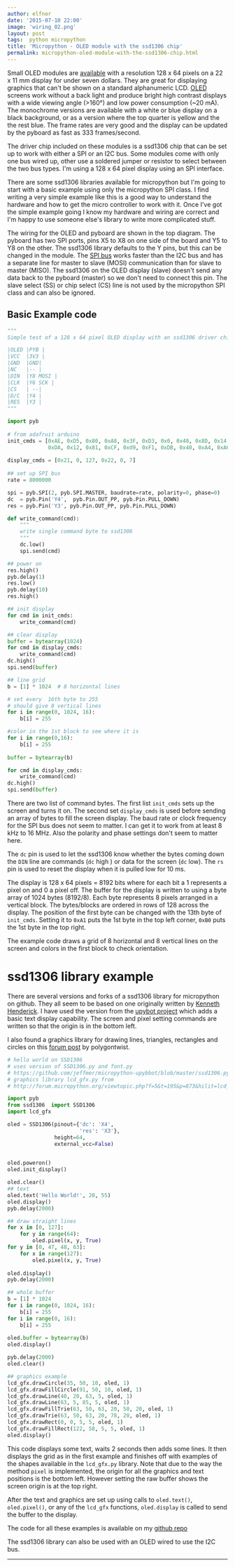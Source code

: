 ```yaml
---
author: elfnor
date: '2015-07-10 22:00'
image: 'wiring_02.png'
layout: post
tags:  python micropython
title: 'Micropython - OLED module with the ssd1306 chip'
permalink: micropython-oled-module-with-the-ssd1306-chip.html
---
```


Small OLED modules are [available](http://www.dx.com/p/waveshare-0-96-oled-b-ssd1306-display-screen-module-deep-blue-340467#.VZ9gRqGW4y8) with a resolution 128 x 64 pixels on a 22 x 11 mm display for under seven dollars. They are great for displaying graphics that can\'t be shown on a standard alphanumeric LCD. [OLED](https://en.wikipedia.org/wiki/OLED) screens work without a back light and produce bright high contrast displays with a wide viewing angle (\>160°) and low power consumption (~20 mA). The monochrome versions are available with a white or blue display on a black background, or as a version where the top quarter is yellow and the the rest blue. The frame rates are very good and the display can be updated by the pyboard as fast as 333 frames/second.

The driver chip included on these modules is a ssd1306 chip that can be set up to work with either a SPI or an I2C bus. Some modules come with only one bus wired up, other use a soldered jumper or resistor to select between the two bus types. I\'m using a 128 x 64 pixel display using an SPI interface.

There are some ssd1306 libraries available for micropython but I\'m going to start with a basic example using only the micropython SPI class. I find writing a very simple example like this is a good way to understand the hardware and how to get the micro controller to work with it. Once I\'ve got the simple example going I know my hardware and wiring are correct and I\'m happy to use someone else\'s library to write more complicated stuff.

The wiring for the OLED and pyboard are shown in the top diagram. The pyboard has two SPI ports, pins X5 to X8 on one side of the board and Y5 to Y8 on the other. The ssd1306 library defaults to the Y pins, but this can be changed in the module. The [SPI bus](https://en.wikipedia.org/wiki/Serial_Peripheral_Interface_Bus) works faster than the I2C bus and has a separate line for master to slave (MOSI) communication than for slave to master (MISO). The ssd1306 on the OLED display (slave) doesn\'t send any data back to the pyboard (master) so we don\'t need to connect this pin. The slave select (SS) or chip select (CS) line is not used by the micropython SPI class and can also be ignored.

## Basic Example code

```python
"""
Simple test of a 128 x 64 pixel OLED display with an ssd1306 driver chip on a SPI bus

|OLED |PYB |
|VCC  |3V3 |
|GND  |GND|
|NC   |-- |
|DIN  |Y8 MOSI |
|CLK  |Y6 SCK |
|CS   | --|
|D/C  |Y4 |
|RES  |Y3 |
"""

import pyb
             
# from adafruit arduino
init_cmds = [0xAE, 0xD5, 0x80, 0xA8, 0x3F, 0xD3, 0x0, 0x40, 0x8D, 0x14, 0x20, 0x00, 0xA1, 0xC8,
             0xDA, 0x12, 0x81, 0xCF, 0xd9, 0xF1, 0xDB, 0x40, 0xA4, 0xA6, 0xAF]
              
display_cmds = [0x21, 0, 127, 0x22, 0, 7]
              
## set up SPI bus              
rate = 8000000

spi = pyb.SPI(2, pyb.SPI.MASTER, baudrate=rate, polarity=0, phase=0)
dc  = pyb.Pin('Y4',  pyb.Pin.OUT_PP, pyb.Pin.PULL_DOWN)
res = pyb.Pin('Y3', pyb.Pin.OUT_PP, pyb.Pin.PULL_DOWN)

def write_command(cmd):
    """
    write single command byte to ssd1306
    """
    dc.low()
    spi.send(cmd)    

## power on
res.high()
pyb.delay(1)
res.low()
pyb.delay(10)
res.high()

## init display
for cmd in init_cmds:
    write_command(cmd)

## clear display
buffer = bytearray(1024)
for cmd in display_cmds:
    write_command(cmd)
dc.high()
spi.send(buffer)

## line grid
b = [1] * 1024  # 8 horizontal lines

# set every  16th byte to 255
# should give 8 vertical lines
for i in range(0, 1024, 16):   
    b[i] = 255

#color in the 1st block to see where it is
for i in range(0,16):   
    b[i] = 255
        
buffer = bytearray(b)

for cmd in display_cmds:
    write_command(cmd)
dc.high()
spi.send(buffer) 
```

There are two list of command bytes. The first list `init_cmds` sets up the screen and turns it on. The second set `display_cmds` is used before sending an array of bytes to fill the screen display. The baud rate or clock frequency for the SPI bus does not seem to matter. I can get it to work from at least 8 kHz to 16 MHz. Also the polarity and phase settings don\'t seem to matter here.

The `dc` pin is used to let the ssd1306 know whether the bytes coming down the `DIN` line are commands (`dc` high ) or data for the screen (`dc` low). The `rs` pin is used to reset the display when it is pulled low for 10 ms.

The display is 128 x 64 pixels = 8192 bits where for each bit a 1 represents a pixel on and 0 a pixel off. The buffer for the display is written to using a byte array of 1024 bytes (8192/8). Each byte represents 8 pixels arranged in a vertical block. The bytes/blocks are ordered in rows of 128 across the display. The position of the first byte can be changed with the 13th byte of `init_cmds`. Setting it to `0xA1` puts the 1st byte in the top left corner, `0xB0` puts the 1st byte in the top right.

The example code draws a grid of 8 horizontal and 8 vertical lines on the screen and colors in the first block to check orientation.

# ssd1306 library example

There are several versions and forks of a ssd1306 library for micropython on github. They all seem to be based on one originally written by [Kenneth Henderick](https://github.com/nvbn/micropython-drivers). I have used the version from the [upybot project](https://github.com/jeffmer/micropython-upybbot) which adds a basic text display capability. The screen and pixel setting commands are written so that the origin is in the bottom left.

I also found a graphics library for drawing lines, triangles, rectangles and circles on this [forum post](http://forum.micropython.org/viewtopic.php?f=5&t=195&p=873&hilit=lcd_gfx#p873) by polygontwist.

```python
# hello world on SSD1306
# uses version of SSD1306.py and font.py
# https://github.com/jeffmer/micropython-upybbot/blob/master/ssd1306.py
# graphics library lcd_gfx.py from 
# http://forum.micropython.org/viewtopic.php?f=5&t=195&p=873&hilit=lcd_gfx#p873

import pyb
from ssd1306  import SSD1306
import lcd_gfx

oled = SSD1306(pinout={'dc': 'X4',
                       'res': 'X3'},
               height=64,
               external_vcc=False)
              

oled.poweron()
oled.init_display()

oled.clear()  
## text
oled.text('Hello World!', 20, 55)
oled.display()
pyb.delay(2000)

## draw straight lines
for x in [0, 127]:
    for y in range(64):
        oled.pixel(x, y, True)
for y in [0, 47, 48, 63]:
    for x in range(127): 
        oled.pixel(x, y, True)
    
oled.display()
pyb.delay(2000)             

## whole buffer        
b = [1] * 1024
for i in range(0, 1024, 16):   
    b[i] = 255
for i in range(0, 16):
    b[i] = 255
    
oled.buffer = bytearray(b)
oled.display()

pyb.delay(2000)  
oled.clear() 

## graphics example
lcd_gfx.drawCircle(35, 50, 10, oled, 1)
lcd_gfx.drawFillCircle(91, 50, 10, oled, 1)
lcd_gfx.drawLine(40, 20, 63, 5, oled, 1) 
lcd_gfx.drawLine(63, 5, 85, 5, oled, 1) 
lcd_gfx.drawFillTrie(63, 50, 63, 20, 50, 20, oled, 1)
lcd_gfx.drawTrie(63, 50, 63, 20, 78, 20, oled, 1)
lcd_gfx.drawRect(0, 0, 5, 5, oled, 1)
lcd_gfx.drawFillRect(122, 58, 5, 5, oled, 1)
oled.display()
```

This code displays some text, waits 2 seconds then adds some lines. It then displays the grid as in the first example and finishes off with examples of the shapes available in the `lcd_gfx.py` library. Note that due to the way the method `pixel` is implemented, the origin for all the graphics and text positions is the bottom left. However setting the raw buffer shows the screen origin is at the top right.

After the text and graphics are set up using calls to `oled.text()`, `oled.pixel()`, or any of the `lcd_gfx` functions, `oled.display` is called to send the buffer to the display.

The code for all these examples is available on my [github repo](https://github.com/elfnor/micropython-blog-examples)

The ssd1306 library can also be used with an OLED wired to use the I2C bus.

------------------------------------------------------------------------

